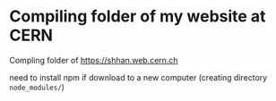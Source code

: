 # Compiling folder of my website at CERN
Compling folder of https://shhan.web.cern.ch

need to install npm if download to a new computer (creating directory `node_modules/`)
